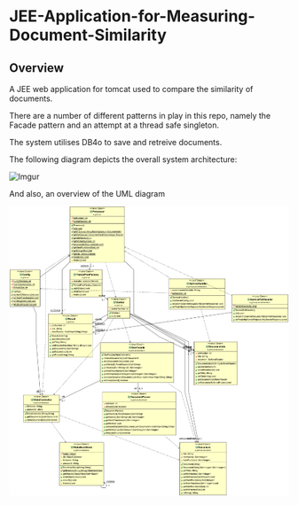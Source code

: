 # JEE-Application-for-Measuring-Document-Similarity


## Overview

A JEE web application for tomcat used to compare the similarity of documents.

There are a number of different patterns in play in this repo, namely the Facade pattern and an attempt at a thread safe singleton. 

The system utilises DB4o to save and retreive documents. 

The following diagram depicts the overall system architecture:

![Imgur](https://i.imgur.com/4iNxZc4.png)

And also, an overview of the UML diagram 

![Imgur](https://github.com/Ryan-Gordon/JEE-Application-for-Measuring-Document-Similarity/blob/master/design.png)
